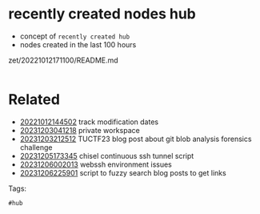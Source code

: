 # recently created nodes hub

- concept of `recently created hub`
- nodes created in the last 100 hours

zet/20221012171100/README.md

```
```

# Related

- [20221012144502](/zet/20221012144502/README.md) track modification dates
- [20231203041218](/zet/20231203041218/README.md) private workspace
- [20231203212512](/zet/20231203212512/README.md) TUCTF23 blog post about git blob analysis forensics challenge
- [20231205173345](/zet/20231205173345/README.md) chisel continuous ssh tunnel script
- [20231206002013](/zet/20231206002013/README.md) webssh environment issues
- [20231206225901](/zet/20231206225901/README.md) script to fuzzy search blog posts to get links

Tags:

    #hub
